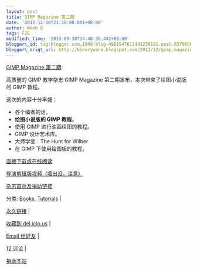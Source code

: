 ```yaml
--- 
layout: post 
title: GIMP Magazine 第二期 
date: '2012-12-10T21:30:00.001+08:00' 
author: Wenh Q
tags: F2E
modified\_time: '2013-09-30T14:48:36.442+08:00' 
blogger\_id: tag:blogger.com,1999:blog-4961947611491238191.post-8379606291014787122
blogger\_orig\_url: http://binaryware.blogspot.com/2012/12/gimp-magazine.html
--- 
```

[GIMP
Magazine
第二期](http://linuxtoy.org/archives/gimp-magazine-issue-2.html):

高质量的 GIMP 教学杂志 GIMP Magazine 第二期发布，本次带来了绘图小说版的
GIMP 教程。<span></span>




这次的内容十分丰盛：


-   各个编者的话。
-   **绘图小说版的 GIMP 教程**。
-   使用 GIMP 进行油画绘图的教程。
-   GIMP 设计艺术库。
-   大师学堂：The Hunt for Wilber
-   在 GIMP 下使用绘图板的教程。




[直接下载或在线阅读](http://issuu.com/gimpmagazine/docs/gimpmagazine-issue2)




[导演剪辑版视频（墙出没，注意）](http://www.youtube.com/watch?v=e6JO_PWPraQ)




[杂志首页及捐助链接](http://gimpmagazine.org/issue2/)

分类:
[Books](http://linuxtoy.org/category/books "View all posts in Books"),
[Tutorials](http://linuxtoy.org/category/tutorials "View all posts in Tutorials")
|

[永久链接](http://linuxtoy.org/archives/gimp-magazine-issue-2.html) |

[收藏到
del.icio.us](http://delicious.com/save?url=http://linuxtoy.org/archives/gimp-magazine-issue-2.html&title=GIMP%20Magazine%20%E7%AC%AC%E4%BA%8C%E6%9C%9F)
|

[Email
给好友](mailto:?Subject=Check+This+Out&body=I+think+you'll+like+this:+http://linuxtoy.org/archives/gimp-magazine-issue-2.html)
|

[12
评论](http://linuxtoy.org/archives/gimp-magazine-issue-2.html#comments)
|

[捐助本站](http://linuxtoy.org/faq/donate)
